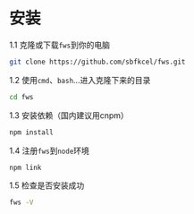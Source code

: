 # 安装

1.1 克隆或下载`fws`到你的电脑

```bash
git clone https://github.com/sbfkcel/fws.git
```

1.2 使用`cmd`、`bash`...进入克隆下来的目录

```bash
cd fws
```

1.3 安装依赖（国内建议用cnpm）

```bash
npm install
```

1.4 注册`fws`到`node`环境

```bash
npm link
```

1.5 检查是否安装成功

```bash
fws -V
```
